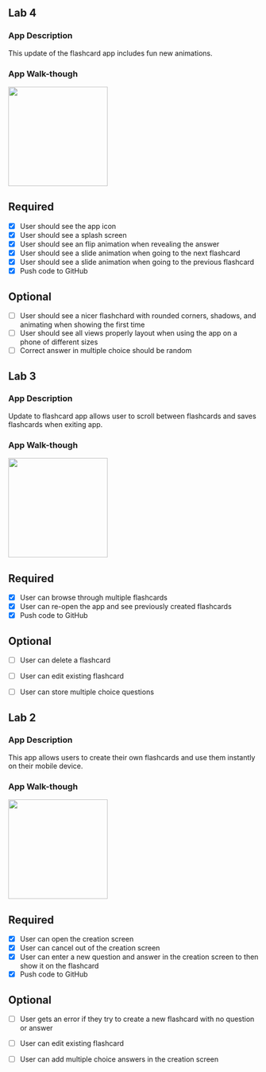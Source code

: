 
## Lab 4

### App Description
This update of the flashcard app includes fun new animations.

### App Walk-though

<img src=http://g.recordit.co/TzOQqcCxIM.gif width=200><br>


## Required
- [x] User should see the app icon 
- [x] User should see a splash screen
- [x] User should see an flip animation when revealing the answer
- [x] User should see a slide animation when going to the next flashcard
- [x] User should see a slide animation when going to the previous flashcard
- [x] Push code to GitHub

## Optional
- [ ] User should see a nicer flashchard with rounded corners, shadows, and animating when showing the first time
- [ ] User should see all views properly layout when using the app on a phone of different sizes
- [ ] Correct answer in multiple choice should be random

## Lab 3

### App Description
Update to flashcard app allows user to scroll between flashcards and saves flashcards when exiting app.

### App Walk-though


<img src=http://g.recordit.co/TzOQqcCxIM.gif width=200><br>


## Required
- [x] User can browse through multiple flashcards
- [x] User can re-open the app and see previously created flashcards
- [x] Push code to GitHub
## Optional
- [ ] User can delete a flashcard
- [ ] User can edit existing flashcard
- [ ] User can store multiple choice questions


## Lab 2

### App Description
This app allows users to create their own flashcards and use them instantly on their mobile device.

### App Walk-though

<img src=http://g.recordit.co/BCzZDO6d6m.gif width=200><br>


## Required
- [x] User can open the creation screen
- [x] User can cancel out of the creation screen
- [x] User can enter a new question and answer in the creation screen to then show it on the flashcard
- [x] Push code to GitHub
## Optional
- [ ] User gets an error if they try to create a new flashcard with no question or answer
- [ ] User can edit existing flashcard
- [ ] User can add multiple choice answers in the creation screen


